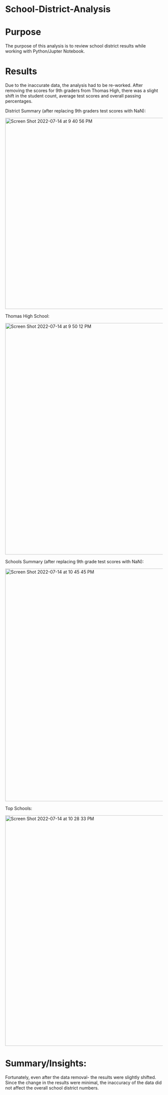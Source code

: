 # School-District-Analysis

# Purpose

The purpose of this analysis is to review school district results while working with Python/Jupter Notebook. 

# Results

Due to the inaccurate data, the analysis had to be re-worked. After removing the scores for 9th graders from Thomas High, there was a slight shift in the student count, average test scores and overall passing percentages.

District Summary (after replacing 9th graders test scores with NaN):

<img width="612" alt="Screen Shot 2022-07-14 at 9 40 56 PM" src="https://user-images.githubusercontent.com/107009016/179136487-67e0ee23-6347-4e83-a806-d60976a436a3.png">

Thomas High School:

<img width="741" alt="Screen Shot 2022-07-14 at 9 50 12 PM" src="https://user-images.githubusercontent.com/107009016/179136635-fc4d38ce-be74-47f5-848a-e10d8024c7ea.png">

Schools Summary (after replacing 9th grade test scores with NaN): 

<img width="745" alt="Screen Shot 2022-07-14 at 10 45 45 PM" src="https://user-images.githubusercontent.com/107009016/179136909-05c43de9-b327-4fda-b3bb-49ff7b09e6a8.png">

Top Schools:

<img width="738" alt="Screen Shot 2022-07-14 at 10 28 33 PM" src="https://user-images.githubusercontent.com/107009016/179136977-cc7a1411-2f5c-48ff-b2f8-9bb6879d413a.png">


# Summary/Insights:

Fortunately, even after the data removal- the results were slightly shifted. Since the change in the results were minimal, the inaccuracy of the data did not affect the overall school district numbers.
